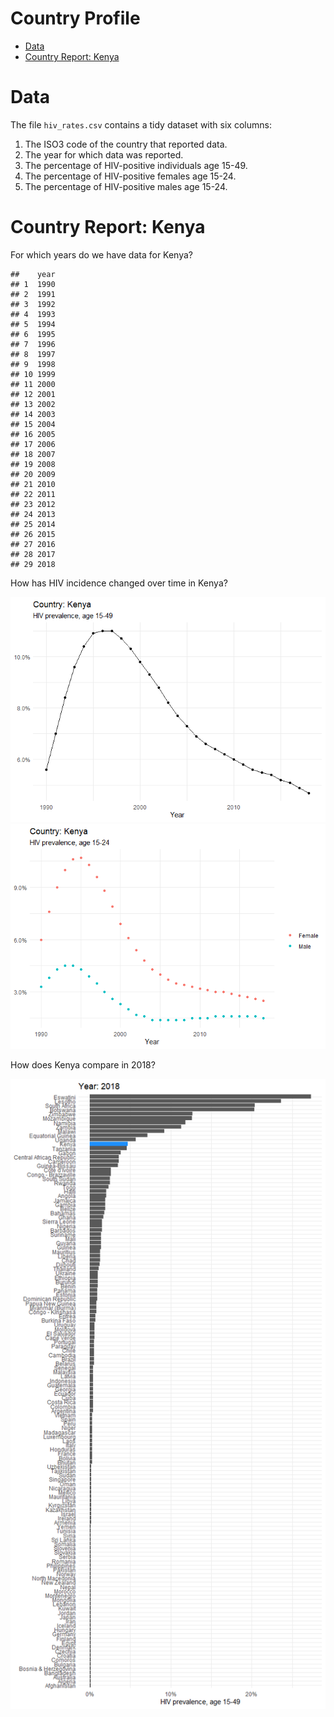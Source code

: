 Country Profile
================

  - [Data](#data)
  - [Country Report: Kenya](#country-report-kenya)

# Data

The file `hiv_rates.csv` contains a tidy dataset with six columns:

1.  The ISO3 code of the country that reported data.
2.  The year for which data was reported.
3.  The percentage of HIV-positive individuals age 15-49.
4.  The percentage of HIV-positive females age 15-24.
5.  The percentage of HIV-positive males age 15-24.

# Country Report: Kenya

For which years do we have data for Kenya?

    ##    year
    ## 1  1990
    ## 2  1991
    ## 3  1992
    ## 4  1993
    ## 5  1994
    ## 6  1995
    ## 7  1996
    ## 8  1997
    ## 9  1998
    ## 10 1999
    ## 11 2000
    ## 12 2001
    ## 13 2002
    ## 14 2003
    ## 15 2004
    ## 16 2005
    ## 17 2006
    ## 18 2007
    ## 19 2008
    ## 20 2009
    ## 21 2010
    ## 22 2011
    ## 23 2012
    ## 24 2013
    ## 25 2014
    ## 26 2015
    ## 27 2016
    ## 28 2017
    ## 29 2018

How has HIV incidence changed over time in Kenya?

![](hiv-profile_files/figure-gfm/plot-1.png)<!-- -->![](hiv-profile_files/figure-gfm/plot-2.png)<!-- -->

How does Kenya compare in 2018?

![](hiv-profile_files/figure-gfm/plot2-1.png)<!-- -->
